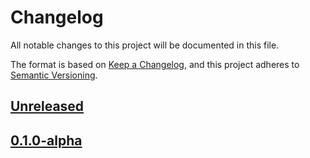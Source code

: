 # Changelog

All notable changes to this project will be documented in this file.

The format is based on [Keep a Changelog](https://keepachangelog.com/en/1.0.0/),
and this project adheres to [Semantic Versioning](https://semver.org/spec/v2.0.0.html).

## [Unreleased]

## [0.1.0-alpha]

[Unreleased]: https://github.com/MetaMask/gator-examples.git/compare/@metamask/create-gator-app@0.1.0-alpha...HEAD
[0.1.0-alpha]: https://github.com/MetaMask/gator-examples.git/releases/tag/@metamask/create-gator-app@0.1.0-alpha

